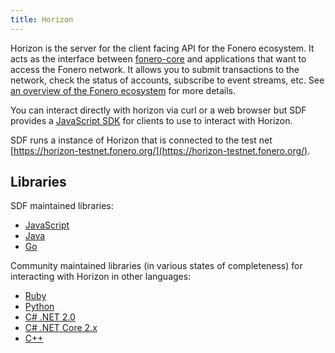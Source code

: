 ```yaml
---
title: Horizon
---
```


Horizon is the server for the client facing API for the Fonero ecosystem.  It acts as the interface between [fonero-core](https://www.fonero.org/developers/learn/fonero-core) and applications that want to access the Fonero network. It allows you to submit transactions to the network, check the status of accounts, subscribe to event streams, etc. See [an overview of the Fonero ecosystem](https://www.fonero.org/developers/guides/) for more details.

You can interact directly with horizon via curl or a web browser but SDF provides a [JavaScript SDK](https://www.fonero.org/developers/js-fonero-sdk/learn/) for clients to use to interact with Horizon.

SDF runs a instance of Horizon that is connected to the test net [https://horizon-testnet.fonero.org/](https://horizon-testnet.fonero.org/).

## Libraries

SDF maintained libraries:<br />
- [JavaScript](https://github.com/fonero-project/js-fonero-sdk)
- [Java](https://github.com/fonero-project/java-fonero-sdk)
- [Go](https://github.com/fonero-project/fonero-golang)

Community maintained libraries (in various states of completeness) for interacting with Horizon in other languages:<br>
- [Ruby](https://github.com/fonero-project/ruby-fonero-sdk)
- [Python](https://github.com/FoneroCN/py-fonero-base)
- [C# .NET 2.0](https://github.com/QuantozTechnology/csharp-fonero-base)
- [C# .NET Core 2.x](https://github.com/elucidsoft/dotnetcore-fonero-sdk)
- [C++](https://bitbucket.org/bnogal/foneroqore/wiki/Home)
